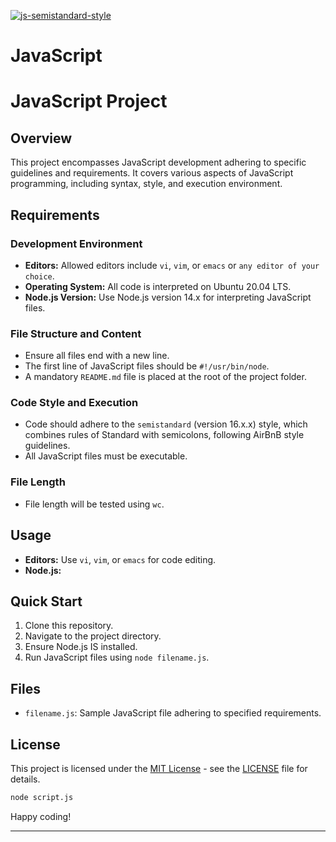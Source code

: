 [![js-semistandard-style](https://raw.githubusercontent.com/standard/semistandard/master/badge.svg)](https://github.com/standard/semistandard)

# JavaScript

# JavaScript Project

## Overview
This project encompasses JavaScript development adhering to specific guidelines and requirements. It covers various aspects of JavaScript programming, including syntax, style, and execution environment.

## Requirements
### Development Environment
- **Editors:** Allowed editors include `vi`, `vim`, or `emacs` or `any editor of your choice`.
- **Operating System:** All code is interpreted on Ubuntu 20.04 LTS.
- **Node.js Version:** Use Node.js version 14.x for interpreting JavaScript files.

### File Structure and Content
- Ensure all files end with a new line.
- The first line of JavaScript files should be `#!/usr/bin/node`.
- A mandatory `README.md` file is placed at the root of the project folder.

### Code Style and Execution
- Code should adhere to the `semistandard` (version 16.x.x) style, which combines rules of Standard with semicolons, following AirBnB style guidelines.
- All JavaScript files must be executable.

### File Length
- File length will be tested using `wc`.

## Usage
- **Editors:** Use `vi`, `vim`, or `emacs` for code editing.
- **Node.js:**

## Quick Start
1. Clone this repository.
2. Navigate to the project directory.
3. Ensure Node.js IS installed.
4. Run JavaScript files using `node filename.js`.

## Files
- `filename.js`: Sample JavaScript file adhering to specified requirements.

## License
This project is licensed under the [MIT License](link-to-your-license-file) - see the [LICENSE](link-to-your-license-file) file for details.




```bash
node script.js
```




Happy coding!

---
